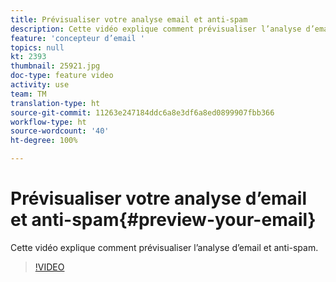 ```yaml
---
title: Prévisualiser votre analyse email et anti-spam
description: Cette vidéo explique comment prévisualiser l’analyse d’email et anti-spam.
feature: 'concepteur d’email '
topics: null
kt: 2393
thumbnail: 25921.jpg
doc-type: feature video
activity: use
team: TM
translation-type: ht
source-git-commit: 11263e247184ddc6a8e3df6a8ed0899907fbb366
workflow-type: ht
source-wordcount: '40'
ht-degree: 100%

---
```



# Prévisualiser votre analyse d’email et anti-spam{#preview-your-email}

Cette vidéo explique comment prévisualiser l’analyse d’email et anti-spam.

>[!VIDEO](https://video.tv.adobe.com/v/25921?quality=12)
